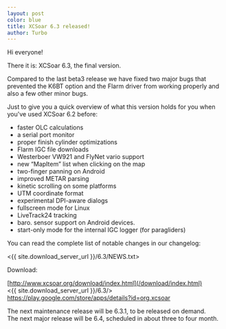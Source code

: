 ```yaml
---
layout: post
color: blue
title: XCSoar 6.3 released!
author: Turbo
---
```

Hi everyone!

There it is: XCSoar 6.3, the final version. 

Compared to the last beta3 release we have fixed two major bugs that prevented
the K6BT option and the Flarm driver from working properly and also a few
other minor bugs.

Just to give you a quick overview of what this version holds for you when you've
used XCSoar 6.2 before:

* faster OLC calculations
* a serial port monitor
* proper finish cylinder optimizations
* Flarm IGC file downloads
* Westerboer VW921 and FlyNet vario support
* new “MapItem” list when clicking on the map
* two-finger panning on Android
* improved METAR parsing
* kinetic scrolling on some platforms
* UTM coordinate format
* experimental DPI-aware dialogs
* fullscreen mode for Linux
* LiveTrack24 tracking
* baro. sensor support on Android devices. 
* start-only mode for the internal IGC logger (for paragliders)

You can read the complete list of notable changes in our changelog:

 <{{ site.download_server_url }}/6.3/NEWS.txt>

Download:

 [http://www.xcsoar.org/download/index.html](/download/index.html)  
 <{{ site.download_server_url }}/6.3/>  
 <https://play.google.com/store/apps/details?id=org.xcsoar>

The next maintenance release will be 6.3.1, to be released on demand.  
The next major release will be 6.4, scheduled in about three to four month.
